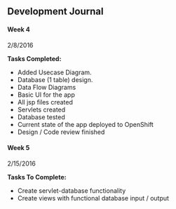 ## Development Journal

#### Week 4
2/8/2016

**Tasks Completed:**
- Added Usecase Diagram.
- Database (1 table) design.
- Data Flow Diagrams
- Basic UI for the app
- All jsp files created
- Servlets created
- Database tested 
- Current state of the app deployed to OpenShift
- Design / Code review finished

#### Week 5
2/15/2016

**Tasks To Complete:**
- Create servlet-database functionality
- Create views with functional database input / output
